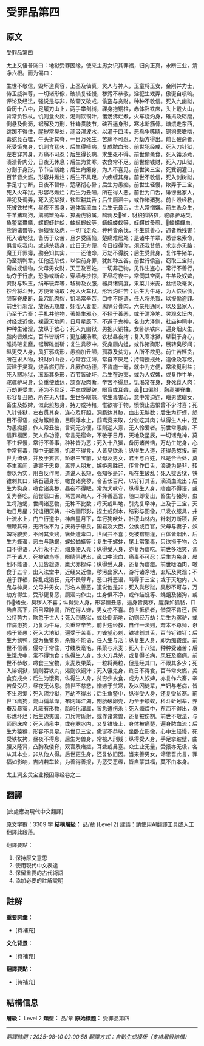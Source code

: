 # 受罪品第四

## 原文

受罪品第四

太上又悟普济曰：地狱受罪因缘，使来主男女识其罪福，归向正真，永断三业，清净六根。而为偈曰：

生世不敬信，毁坏道真容，上圣及仙真，灵人与神人，玉童将玉女，金刚并力士，侍卫威神尊，一切诸形像，破损复轻慢，秽污不恭敬，淫犯生戏弄，傲诞自唝嗃。评论及经法，强说是与非，破斋又破戒，偷盗与贪财。种种不敬信。死入九幽狱，备历十八中，足履刀山上，两手攀剑树，祼身抱铜柱，赤体卧铁床，头上戴火山，背常负铁杖。饥则食火炭，渴则饮铜汁，镬汤沸烂煮，火车烧灼身，碓捣及硙磨，倒悬及倒沥，锯解及刀刑，针锋贯肢节，硖石逼身形，寒冰断筋骨。煻煨走东西，跳踯不得住，腥秽常臭处，涟汲溟波水，以灌于四渎，恶鸟争啄睛，铜狗来噉啮，毒蛇竞吞噬，牛头折其脊，一日万死生，苦痛不可忍，万劫方得出。前世破斋者，死受饿鬼身，饥则食猛火，后生得噎病，复成脓血形。前世犯经戒，死入刀针狱，左右穿其身，万痛不可忍；后生得长病，求生死不得。前世偷斋食，死入镬汤煮，渍溃骨肉分，日夜无休息；后生为贫寒，衣食常不足。前世偷钱财，死入刀山狱，分割于身形，节节自断绝；后生病癞身，为人不喜见。前世笑三宝，死受铜灌口，百节皆火燃，形容并燋烂；后生不具足，六疾缠其身。前世不敬信，死入剑树狱，手足寸寸断，日夜不暂停，楚痛彻心骨；后生为愚痴。前世生轻慢，欺弄于三宝，死入火车狱，形容尽燋烂；后生为丑陋，所在得人恶。前世为口舌，诽谤出家人，淫犯及调弄，死入泥犁狱，铁犁耕其舌；后生厕溷中，或作诸猪狗。前世毁经教，死被铁杖拷，昼夜不离身，遍体皆流血；后生无鼻舌，世人常憎嫌。前生杀众生，牛羊猪鸡狗，鹅鸭雉兔辈，獐鹿虎豹属，鸱鸦及𬸧雀，豺狼狐貉狖，驼骡驴马类，鱼鳖鼋鼍鳝，螺蚬虾蚌蛤，蚰蜒蜈蚣等，蛣蜣蝼蚁等，蛭蜞蚊蚤虱，𮔅蟠蠓蠛虫，熊豹诸兽等，狮猿猴及虎，一切飞走众，种种皆杀伐，不生慈善心，遇者悉残害；死入诸地狱，备历于众苦，旦夕受痛恼，楚痛难居处；是诸牛羊辈，悉皆来索命，俱言吃我肉，或道杀我身，此日无方便，今日捉得你，须还我昔债，求走亦无路；魔王开罪簿，勘会知其实，一一还他命，万劫不得脱；后生受此身，复作牛猪羊，乃至鹅鸭辈，任他还杀伐，以偿前身罪，犹如种五谷。前世行偷盗，窃取三宝财，斋戒或信物，父母男女财，天王及百姓，一切非己物，见作生盗心，常行不善行，劫夺于行旅，恐胁或断命，穿墙与抄掠，正昼将夜中，常伺其空阒，牛羊及奴婢，资财与珠玉，绢布玩弄等，毡褥及衣服，器具诸调度，果菜并米麦，丝缕及毫发，抄合将斗升，方便皆窃取；死入火车狱，形容灼烂苦；后生为牛马，为人偿宿债，颔穿脊皮断，鼻穴肌肉裂，饥渴常辛苦，口中不能语，任人将杀戮，以报偷盗罪。前世行邪淫，放荡无期度，奸淫人妻妾，离隔分骨肉，六亲相通同，以及出家人，乃至于六畜；手扎并他物，著处生邪心，不择于善恶，或于清净地，灵观玄坛内，对经或近像，裸露天地间，日月星辰下，不避于鬼神，名山大泽侧，社庙神祠中，种种生诸淫，放纵于欲心；死入九幽狱，男抱火铜柱，女卧热铁床，遍身烟火生，脂肉皆燋烂，百节皆断坏；更加镬汤煮，铁杖昼夜拷；复入寒冰狱，擘裂于身心，碓捣硙复磨，锯解碓剉斫；复生粪秽中，受身厕内蛆，或作猪狗形，展转臭秽间；纵更受人身，风狂邪病形，愚痴加丑陋，孤寡及贫穷，人所不欲见。前生苦悭贪，所在求人物，积财如山岳，心常吞江海，常自不厌足；持斋授戒处，造像及写经，营建于灵观，烧香燃灯所，凡厥作功德，不肯施一毫，就中为方便，常欲觅利益；死入寒冰狱，冻断其身形，百节皆破坏，后生在边夷，或为人奴婢，或复作牛羊，驼骡驴马身，负重使致远，颔穿及肉断，辛苦不得息，饥渴常在身，身死食人肉；万劫更受生，还为不具足，手挛或脚跛，眼盲或耳聋，鼻𠐻口偏斜，胸高腰脊曲，形容复丑陋，所在无人惜。生世多瞋怒，常生毒害心，意中常迫迮，瞋男或瞋女，畜生及奴婢，似此煎愁身，持刀或持棓，惟欲害于物，愤愤止恚恨曾不少时喜；死入针锋狱，左右贯其身，连心及肝胆，洞肠达其胁，血出无斛数；后生为虾蟆，怒目不得语，或为鯸䱌鱼，目瞋浮水上，鸱鸢竞来取，分张吃其肉；纵得生人中，还为愚痴报，作人常丑拙，言词无方便，语则逆人意，无人怜爱者。前世常愚痴，不信罪福因，笑人作功德，常言无宿命，不敬于日月，天地及星辰，一切诸鬼神，莫不生轻慢，常行不善事，种种皆为恶；死入十八狱，备历诸苦恼，万劫生蛇身，心中常有毒，腹中无脏腑，饥渴不得食，人皆见欲杀；纵得生人道，还得愚憨报。前世为绮语，并及于妄言，矫诳三宝前，父母及男女，君王与百姓，凡是合会处，莫不生离间，谗害于忠良，离异人朋友，嫉妒恶胜已，传言作口舌，浪说为是非，转虚以为实，用白反作黑，道说人长短，强知多是非，所在生破乱；死入拔舌狱，铁锥剌其口，磢石逼身形，噉食诸臭秽，令舌长百尺，以钉钉其舌，滴滴血流出；后生为狗身，噉食诸臭秽，昼夜不得眠，常为犬吠守，纵得生人身，瘖痖不得语，或复为謇吃。前世恶口舌，骂詈亲疏人，不择善恶言，随口即复出，畜生与猪狗，虫生将虺蝎，世间诸恶物，无种不比数；呼天或叫地，引鬼复牵神，上及于三宝，天地日月星；咒诅相厌祷，书名画形影，捏土或刻木，结彩与图像，爪发衣服具，井灶流水上，门户行道中，神庙星月下，车行狗吠处，社稷山林内，针剌刀断项，反缠鞭其脊，无所法不为；厌祷于忠良，国君及大臣，公侯或百官，父母与妻子，奴婢将媵妾，不问其贵贱，箸处遭毒口，世间共不喜；死被镕铜灌，百体皆烟出，后生为蜂虿，恶虫与虺蝎，蜈蚣蚰蜒等；复生于螺蚌，尾上常擎毒，只欲损于物，合口不得语，人行永不近，缩身便入壳；纵得受人身，亦复为瘖吃。前世多戏笑，调弄于诸人，死被铁鸟啄，眼睛俱迸出，鼻口中流血，痛毒不可忍；后生为兔身，晨划不能语，人见皆趁逐，鹰犬亦捉捽；纵得受人身，还复为瘖痖。前世嗜酒肉，噉食于五辛，出入法堂中，近经又近像，秽污出家人，游行诸净地，玄坛及灵观；不避于罪福，醉乱或猖狂，元不畏尊卑，恶口将恶语，骂辱于三宝；或于天地内，人鬼与神灵，父母并男女，形名人善恶，道说他是非；死入粪秽狱，臭秽不可与，万劫方得生，受形更复恶，厕溷内作虫，生身俱不净，或作蛣蜣等、蝇蛆及猪狗，或作𮔅蟠虫，臭秽人不喜；纵得受人身，形容恒丑恶，遍身皆臭秽，腥臊如狐貉，口齿自高下，面目常肿漏，所在得人嫌，男女亦不喜。前世抵债者，借贷不肯还，因公恃势力，欺忽于世人；死入倒悬狱，或处倒沥地，动则经万劫；后生为骡驴，或作病患狗，乃复为牛马，负重常辛苦。前世违经教，自作一法则，弃本不尊师，诳惑于贤愚；死入大地狱，遍受于苦毒，刀锋望心剌，铁锥劖其舌，百节钉铁钉；后生为鹅鸭，或为鱼鳖身，杀戮不能语，任人生与活；纵复生人身，即为痴聋痖。前世不信善，侵夺于常住，寸缕及毫毛，果菜与米麦；死入十八狱，种种受诸苦；后生饿虎中，常不得饱食；纵得生人身，水火刀兵杀，或复得长病，风狂及癫痫。前世不恭敬，噉食三宝物，米麦及果菜，一粒将两粒，但是经其口，不限其多少；死入镕铜狱，饥则吞铁丸，渴则饮铜汁；死入饿鬼身，终日不得食，百节常火燃，美食变成火；后生为饿狗，纵得生人身，贫穷少衣食，或为人奴婢，亦复作六畜，辛苦备受尽，昼夜无休息。前世不慈悲，憎嫉于贫寒，及以囚徒辈，产妇与老病，皆不生恩爱；死入流沙狱，万劫不得出；后生鱼鳖中，纵得受人身，还复受贫寒。前世飞鹰狗，烧山徧草泽，布网竭江湖，剖胎破卵壳，乃至于蝼蚁，科斗蚯蚓辈，养蚕及暴茧，凡厥有形物，胎卵化湿属，皆悉遭伤杀；死入煻煨中，东西不得出，身形燋坏烂；后生边夷国，刀兵常斫射，或作诸禽兽，还复被伤割。前世不敬法，与师同床席；死入涌泉中，或在寒冰内，又复锥锋上，身体被痛楚，遍身脓血流；后生为猿猴，形容不具足。前世见三宝，傲诞不恭敬，坐卧立形像，心中生轻慢，死受铁杖拷，昼夜不得息，后生为兽身，常被人刑残；纵得受人身，手足挛跛躄，曲腰又隆背，凸胸及偻脊，双盲及瘖痖，耳聋或鼻塞。众生业无量，受报亦无极，各从其本业，非从他人得。后世更生身，还复依旧因。当来善男女，谛思吾此言，罪福如影响，吉凶若车轮，为善得善报，为恶受恶缘，皆自蒙其福，莫不由本身。

太上洞玄灵宝业报因缘经卷之二

## 翻譯

[此處應為現代中文翻譯]

原文字數：3309 字
**結構層級：** 品/章 (Level 2)
建議：請使用AI翻譯工具或人工翻譯此段落。

翻譯要點：
1. 保持原文意思
2. 使用現代中文表達
3. 保留重要的古代術語
4. 添加必要的註解說明

## 註解

**重要詞彙：**
- [待補充]

**文化背景：**
- [待補充]

**翻譯要點：**
- [待補充]

## 結構信息

**層級：** Level 2
**類型：** 品/章
**原始標題：** 受罪品第四

---
*翻譯時間：2025-08-10 02:00:58*
*翻譯方式：自動生成模板（支持層級結構）*
